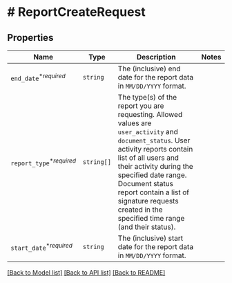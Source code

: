 # # ReportCreateRequest



## Properties

Name | Type | Description | Notes
------------ | ------------- | ------------- | -------------
| `end_date`<sup>*_required_</sup> | ```string``` |  The (inclusive) end date for the report data in `MM/DD/YYYY` format.  |  |
| `report_type`<sup>*_required_</sup> | ```string[]``` |  The type(s) of the report you are requesting. Allowed values are `user_activity` and `document_status`. User activity reports contain list of all users and their activity during the specified date range. Document status report contain a list of signature requests created in the specified time range (and their status).  |  |
| `start_date`<sup>*_required_</sup> | ```string``` |  The (inclusive) start date for the report data in `MM/DD/YYYY` format.  |  |

[[Back to Model list]](../../README.md#models) [[Back to API list]](../../README.md#endpoints) [[Back to README]](../../README.md)
